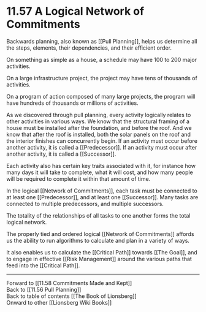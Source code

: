 # 11.57 A Logical Network of Commitments

Backwards planning, also known as [[Pull Planning]], helps us determine all the steps, elements, their dependencies, and their efficient order.

On something as simple as a house, a schedule may have 100 to 200 major activities.

On a large infrastructure project, the project may have tens of thousands of activities.

On a program of action composed of many large projects, the program will have hundreds of thousands or millions of activities. 

As we discovered through pull planning, every activity logically relates to other activities in various ways. We know that the structural framing of a house must be installed after the foundation, and before the roof. And we know that after the roof is installed, both the solar panels on the roof and the interior finishes can concurrently begin. If an activity must occur before another activity, it is called a [[Predecessor]]. If an activity must occur after another activity, it is called a [[Successor]]. 

Each activity also has certain key traits associated with it, for instance how many days it will take to complete, what it will cost, and how many people will be required to complete it within that amount of time.

In the logical [[Network of Commitments]], each task must be connected to at least one [[Predecessor]], and at least one [[Successor]]. Many tasks are connected to multiple predecessors, and multiple successors.

The totality of the relationships of all tasks to one another forms the total logical network.

The properly tied and ordered logical [[Network of Commitments]] affords us the ability to run algorithms to calculate and plan in a variety of ways.

It also enables us to calculate the [[Critical Path]] towards [[The Goal]], and to engage in effective [[Risk Management]] around the various paths that feed into the [[Critical Path]]. 

___

Forward to [[11.58 Commitments Made and Kept]]  
Back to [[11.56 Pull Planning]]  
Back to table of contents [[The Book of Lionsberg]]  
Onward to other [[Lionsberg Wiki Books]]  

